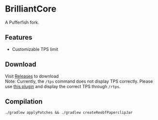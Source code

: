 # BrilliantCore
A Pufferfish fork.
## Features
- Customizable TPS limit
## Download
Visit [Releases](https://github.com/MagicTeaMC/BrilliantCore/releases) to download  
Note: Currently, the `/tps` command does not display TPS correctly. Please use [this plugin](https://cdn.discordapp.com/attachments/998413870483918970/1132301506553577562/TPSDisplay-1.0.1-SNAPSHOT.jar) and display the correct TPS through `/rtps`.
## Compilation
```
./gradlew applyPatches && ./gradlew createReobfPaperclipJar
```
